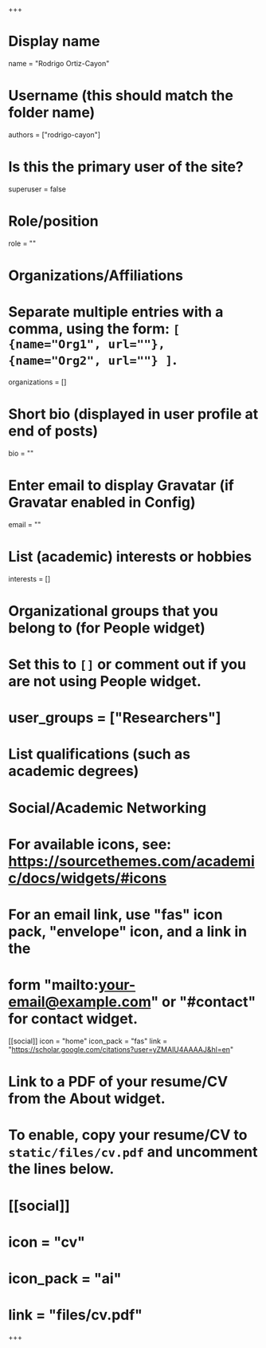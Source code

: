 +++
# Display name
name = "Rodrigo Ortiz-Cayon"

# Username (this should match the folder name)
authors = ["rodrigo-cayon"]

# Is this the primary user of the site?
superuser = false

# Role/position
role = ""

# Organizations/Affiliations
#   Separate multiple entries with a comma, using the form: `[ {name="Org1", url=""}, {name="Org2", url=""} ]`.
organizations = []

# Short bio (displayed in user profile at end of posts)
bio = ""

# Enter email to display Gravatar (if Gravatar enabled in Config)
email = ""

# List (academic) interests or hobbies
interests = []

# Organizational groups that you belong to (for People widget)
#   Set this to `[]` or comment out if you are not using People widget.
# user_groups = ["Researchers"]

# List qualifications (such as academic degrees)


# Social/Academic Networking
# For available icons, see: https://sourcethemes.com/academic/docs/widgets/#icons
#   For an email link, use "fas" icon pack, "envelope" icon, and a link in the
#   form "mailto:your-email@example.com" or "#contact" for contact widget.
[[social]]
  icon = "home"
  icon_pack = "fas"
  link = "https://scholar.google.com/citations?user=yZMAlU4AAAAJ&hl=en"

# Link to a PDF of your resume/CV from the About widget.
# To enable, copy your resume/CV to `static/files/cv.pdf` and uncomment the lines below.
# [[social]]
#   icon = "cv"
#   icon_pack = "ai"
#   link = "files/cv.pdf"

+++
